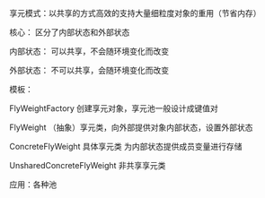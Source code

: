 享元模式：以共享的方式高效的支持大量细粒度对象的重用（节省内存）

核心： 区分了内部状态和外部状态

内部状态： 可以共享，不会随环境变化而改变

外部状态： 不可以共享，会随环境变化而改变

模板：

FlyWeightFactory 创建享元对象，享元池一般设计成键值对

FlyWeight （抽象）享元类，向外部提供对象内部状态，设置外部状态

ConcreteFlyWeight 具体享元类 为内部状态提供成员变量进行存储

UnsharedConcreteFlyWeight 非共享享元类

应用：各种池